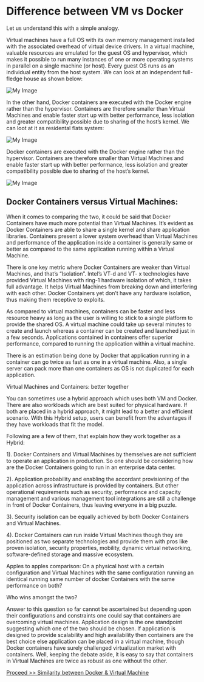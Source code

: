 # Difference between VM vs Docker

Let us understand this with a simple analogy. 

Virtual machines have a full OS with its own memory management installed with the associated overhead of virtual device drivers. In a virtual machine, valuable resources are emulated for the guest OS and hypervisor, which makes it possible to run many instances of one or more operating systems in parallel on a single machine (or host). Every guest OS runs as an individual entity from the host system. We can look at an independent full-fledge house as shown below:

![My Image](https://github.com/collabnix/dockerlabs/blob/master/beginners/docker/images/vm-docker1.png)

In the other hand, Docker containers are executed with the Docker engine rather than the hypervisor. Containers are therefore smaller than Virtual Machines and enable faster start up with better performance, less isolation and greater compatibility possible due to sharing of the host’s kernel. We can loot at it as residental flats system:

![My Image](https://github.com/collabnix/dockerlabs/blob/master/beginners/docker/images/vm-docker2.png)

Docker containers are executed with the Docker engine rather than the hypervisor. Containers are therefore smaller than Virtual Machines and enable faster start up with better performance, less isolation and greater compatibility possible due to sharing of the host’s kernel.

![My Image](https://github.com/collabnix/dockerlabs/blob/master/beginners/docker/images/vm-docker3.png)

 
## Docker Containers versus Virtual Machines:

 
When it comes to comparing the two, it could be said that Docker Containers have much more potential than Virtual Machines. It’s evident as Docker Containers are able to share a single kernel and share application libraries. Containers present a lower system overhead than Virtual Machines and performance of the application inside a container is generally same or better as compared to the same application running within a Virtual Machine.

 
There is one key metric where Docker Containers are weaker than Virtual Machines, and that’s “Isolation”. Intel’s VT-d and VT- x technologies have provided Virtual Machines with ring-1 hardware isolation of which, it takes full advantage. It helps Virtual Machines from breaking down and interfering with each other. Docker Containers yet don’t have any hardware isolation, thus making them receptive to exploits.

 
As compared to virtual machines, containers can be faster and less resource heavy as long as the user is willing to stick to a single platform to provide the shared OS. A virtual machine could take up several minutes to create and launch whereas a container can be created and launched just in a few seconds. Applications contained in containers offer superior performance, compared to running the application within a virtual machine.

 
There is an estimation being done by Docker that application running in a container can go twice as fast as one in a virtual machine. Also, a single server can pack more than one containers as OS is not duplicated for each application.

 
Virtual Machines and Containers: better together

 
You can sometimes use a hybrid approach which uses both VM and Docker. There are also workloads which are best suited for physical hardware. If both are placed in a hybrid approach, it might lead to a better and efficient scenario. With this Hybrid setup, users can benefit from the advantages if they have workloads that fit the model. 

 
Following are a few of them, that explain how they work together as a Hybrid:

 
1). Docker Containers and Virtual Machines by themselves are not sufficient to operate an application in production. So one should be considering how are the Docker Containers going to run in an enterprise data center.

 
2). Application probability and enabling the accordant provisioning of the application across infrastructure is provided by containers. But other operational requirements such as security, performance and capacity management and various management tool integrations are still a challenge in front of Docker Containers, thus leaving everyone in a big puzzle.

 
3). Security isolation can be equally achieved by both Docker Containers and Virtual Machines.

 
4). Docker Containers can run inside Virtual Machines though they are positioned as two separate technologies and provide them with pros like proven isolation, security properties, mobility, dynamic virtual networking, software-defined storage and massive ecosystem.

 
Apples to apples comparison: On a physical host with a certain configuration and Virtual Machines with the same configuration running an identical running same number of docker Containers with the same performance on both?

 
Who wins amongst the two?

 
Answer to this question so far cannot be ascertained but depending upon their configurations and constraints one could say that containers are overcoming virtual machines. Application design is the one standpoint suggesting which one of the two should be chosen. If application is designed to provide scalability and high availability then containers are the best choice else application can be placed in a virtual machine, though Docker containers have surely challenged  virtualization market with containers. Well, keeping the debate aside, it is easy to say that containers in Virtual Machines are twice as robust as one without the other.

[Proceed >> Similarity between Docker & Virtual Machine](https://github.com/collabnix/dockerlabs/blob/master/beginners/similarity-vm-docker.md)
